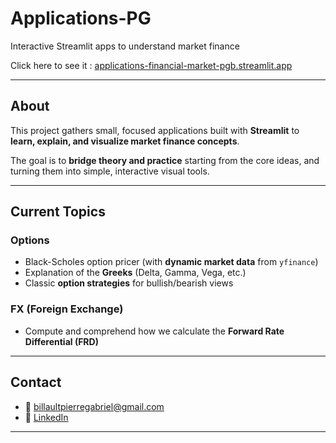 # Applications-PG

Interactive Streamlit apps to understand market finance


Click here to see it : [applications-financial-market-pgb.streamlit.app](https://applications-financial-market-pgb.streamlit.app)

---

## About

This project gathers small, focused applications built with **Streamlit** to **learn, explain, and visualize market finance concepts**.

The goal is to **bridge theory and practice** starting from the core ideas, and turning them into simple, interactive visual tools. 

---

## Current Topics

### Options

- Black-Scholes option pricer (with **dynamic market data** from `yfinance`)
- Explanation of the **Greeks** (Delta, Gamma, Vega, etc.)
- Classic **option strategies** for bullish/bearish views

### FX (Foreign Exchange)

- Compute and comprehend how we calculate the **Forward Rate Differential (FRD)**

---

##  Contact

- 📧 billaultpierregabriel@gmail.com  
- 🔗 [LinkedIn](https://www.linkedin.com/in/pierre-gabriel-billault/)

---

